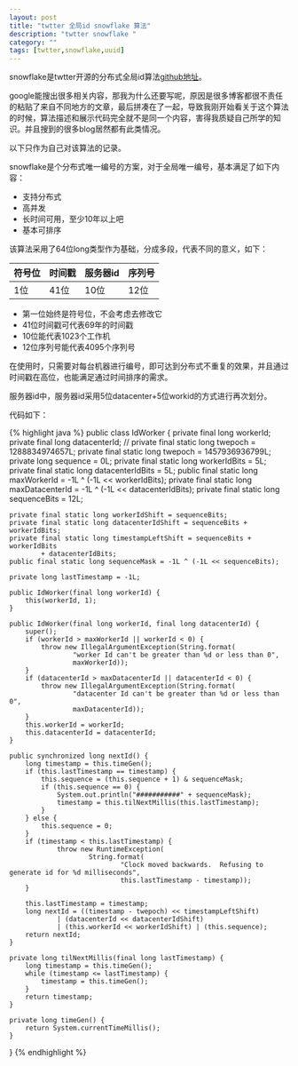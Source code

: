 ```yaml
---
layout: post
title: "twtter 全局id snowflake 算法"
description: "twtter snowflake "
category: ""
tags: [twtter,snowflake,uuid]
---
```

snowflake是twtter开源的分布式全局id算法[github地址](https://github.com/twitter/snowflake)。

google能搜出很多相关内容，那我为什么还要写呢，原因是很多博客都很不责任的粘贴了来自不同地方的文章，最后拼凑在了一起，导致我刚开始看关于这个算法的时候，算法描述和展示代码完全就不是同一个内容，害得我质疑自己所学的知识。并且搜到的很多blog居然都有此类情况。

以下只作为自己对该算法的记录。

snowflake是个分布式唯一编号的方案，对于全局唯一编号，基本满足了如下内容：

- 支持分布式
- 高并发
- 长时间可用，至少10年以上吧
- 基本可排序

该算法采用了64位long类型作为基础，分成多段，代表不同的意义，如下：

| 符号位     | 时间戳     | 服务器id     |序列号    |
| :------------- | :------------- |:------------- |:------------- |
| 1位     | 41位       |10位     |12位       |

- 第一位始终是符号位，不会考虑去修改它
- 41位时间戳可代表69年的时间戳
- 10位能代表1023个工作机
- 12位序列号能代表4095个序列号

在使用时，只需要对每台机器进行编号，即可达到分布式不重复的效果，并且通过时间戳在高位，也能满足通过时间排序的需求。

服务器id中，服务器id采用5位datacenter+5位workid的方式进行再次划分。

代码如下：

{% highlight java %}
public class IdWorker {
	private final long workerId;
	private final long datacenterId;
	// private final static long twepoch = 1288834974657L;
	private final static long twepoch = 1457936936799L;
	private long sequence = 0L;
	private final static long workerIdBits = 5L;
	private final static long datacenterIdBits = 5L;
	public final static long maxWorkerId = -1L ^ (-1L << workerIdBits);
	private final static long maxDatacenterId = -1L ^ (-1L << datacenterIdBits);
	private final static long sequenceBits = 12L;

	private final static long workerIdShift = sequenceBits;
	private final static long datacenterIdShift = sequenceBits + workerIdBits;
	private final static long timestampLeftShift = sequenceBits + workerIdBits
			+ datacenterIdBits;
	public final static long sequenceMask = -1L ^ (-1L << sequenceBits);

	private long lastTimestamp = -1L;

	public IdWorker(final long workerId) {
		this(workerId, 1);
	}

	public IdWorker(final long workerId, final long datacenterId) {
		super();
		if (workerId > maxWorkerId || workerId < 0) {
			throw new IllegalArgumentException(String.format(
					"worker Id can't be greater than %d or less than 0",
					maxWorkerId));
		}
		if (datacenterId > maxDatacenterId || datacenterId < 0) {
			throw new IllegalArgumentException(String.format(
					"datacenter Id can't be greater than %d or less than 0",
					maxDatacenterId));
		}
		this.workerId = workerId;
		this.datacenterId = datacenterId;
	}

	public synchronized long nextId() {
		long timestamp = this.timeGen();
		if (this.lastTimestamp == timestamp) {
			this.sequence = (this.sequence + 1) & sequenceMask;
			if (this.sequence == 0) {
				System.out.println("###########" + sequenceMask);
				timestamp = this.tilNextMillis(this.lastTimestamp);
			}
		} else {
			this.sequence = 0;
		}
		if (timestamp < this.lastTimestamp) {
				throw new RuntimeException(
						String.format(
								"Clock moved backwards.  Refusing to generate id for %d milliseconds",
								this.lastTimestamp - timestamp));
		}

		this.lastTimestamp = timestamp;
		long nextId = ((timestamp - twepoch) << timestampLeftShift)
				| (datacenterId << datacenterIdShift)
				| (this.workerId << workerIdShift) | (this.sequence);
		return nextId;
	}

	private long tilNextMillis(final long lastTimestamp) {
		long timestamp = this.timeGen();
		while (timestamp <= lastTimestamp) {
			timestamp = this.timeGen();
		}
		return timestamp;
	}

	private long timeGen() {
		return System.currentTimeMillis();
	}

}
{% endhighlight %}
